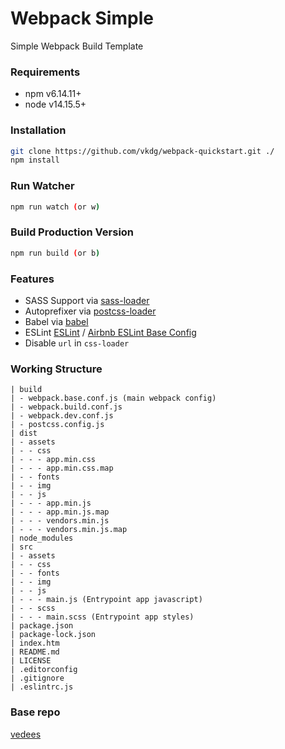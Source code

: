 # Webpack Simple
Simple Webpack Build Template

### Requirements
* npm v6.14.11+
* node v14.15.5+

### Installation 
``` bash
git clone https://github.com/vkdg/webpack-quickstart.git ./
npm install
```

### Run Watcher
``` bash
npm run watch (or w)
```

### Build Production Version
``` bash
npm run build (or b)
```

### Features
* SASS Support via [sass-loader](https://github.com/jtangelder/sass-loader)
* Autoprefixer via [postcss-loader](https://github.com/postcss/postcss-loader)
* Babel via [babel](https://github.com/babel/babel)
* ESLint [ESLint](https://github.com/eslint/eslint) / [Airbnb ESLint Base Config](https://github.com/airbnb/javascript)
* Disable `url` in `css-loader`


### Working Structure
```
| build
| - webpack.base.conf.js (main webpack config)
| - webpack.build.conf.js
| - webpack.dev.conf.js
| - postcss.config.js
| dist
| - assets
| - - css
| - - - app.min.css
| - - - app.min.css.map
| - - fonts
| - - img
| - - js
| - - - app.min.js
| - - - app.min.js.map
| - - - vendors.min.js
| - - - vendors.min.js.map
| node_modules
| src
| - assets
| - - css
| - - fonts
| - - img
| - - js
| - - - main.js (Entrypoint app javascript)
| - - scss
| - - - main.scss (Entrypoint app styles)
| package.json
| package-lock.json
| index.htm
| README.md
| LICENSE
| .editorconfig
| .gitignore
| .eslintrc.js
```

### Base repo
[vedees](https://github.com/vedees/webpack-template)
